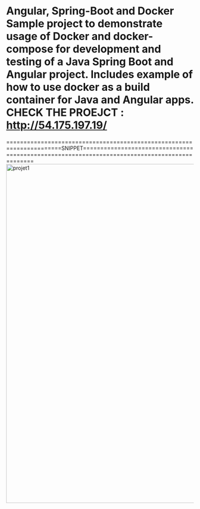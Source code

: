 Angular, Spring-Boot and Docker
Sample project to demonstrate usage of Docker and docker-compose for development and testing of a Java Spring Boot and Angular project.
Includes example of how to use docker as a build container for Java and Angular apps.
CHECK THE PROEJCT : http://54.175.197.19/
======================================================================================================================================
 ======================================================================SNIPPET==============================================================================================
<img width="908" alt="projet1" src="https://github.com/oussamazaoui/deploying-simple-app-/assets/133207079/5aee7cf1-41b3-40b0-a622-70414c99563c">

